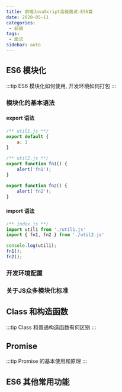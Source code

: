 ```yaml
---
title: 前端JavaScript高级面试-ES6篇
date: 2020-05-11
categories:
 - 前端
tags: 
 - 面试
sidebar: auto
---
```


## ES6 模块化

:::tip
ES6 模块化如何使用, 开发环境如何打包
:::

### 模块化的基本语法

#### export 语法

```js
/** util1.js **/
export default {
    a: 1
}

/** util2.js **/
export function fn1() {
    alert('fn1');
}

export function fn2() {
    alert('fn2');
}
```

#### import 语法

```js
/** index.js **/
import util1 from './util1.js'
import { fn1, fn2 } from './util2.js'

console.log(util1);
fn1();
fn2();
```

### 开发环境配置

### 关于JS众多模块化标准

## Class 和构造函数

:::tip
Class 和普通构造函数有何区别
:::

## Promise

:::tip
Promise 的基本使用和原理
:::

## ES6 其他常用功能
